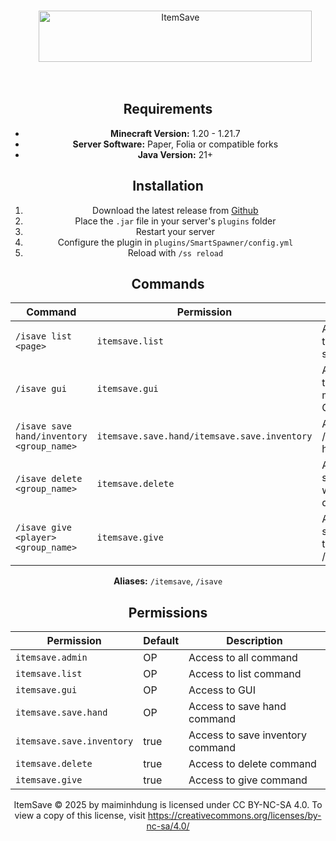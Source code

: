 <div align="center">

<br>

&nbsp;&nbsp;&nbsp;&nbsp;&nbsp;&nbsp;<img width="437" height="82" alt="ItemSave" src="https://github.com/user-attachments/assets/a64d3fdf-85ed-426c-984c-458accb7824e" />

<br>

## Requirements

- **Minecraft Version:** 1.20 - 1.21.7
- **Server Software:** Paper, Folia or compatible forks
- **Java Version:** 21+

## Installation

1. Download the latest release from [Github](https://modrinth.com/plugin/smart-spawner-plugin)
2. Place the `.jar` file in your server's `plugins` folder
3. Restart your server
4. Configure the plugin in `plugins/SmartSpawner/config.yml`
5. Reload with `/ss reload`

## Commands

| Command | Permission | Description |
|---------|------------|-------------|
| `/isave list <page>` | `itemsave.list` | Allow viewing the list of saved groups |
| `/isave gui` | `itemsave.gui` | Allow opening the management GUI |
| `/isave save hand/inventory <group_name>` | `itemsave.save.hand/itemsave.save.inventory` | Allow using /isave save hand/inventory |
| `/isave delete <group_name>` | `itemsave.delete` | Allow deleting saved groups with /isave delete |
| `/isave give <player> <group_name>` | `itemsave.give` | Allow giving saved groups to players with /isave give |

**Aliases:** `/itemsave`, `/isave`

## Permissions

| Permission | Default | Description |
|------------|---------|-------------|
| `itemsave.admin` | OP      | Access to all command |
| `itemsave.list` | OP      | Access to list command |
| `itemsave.gui` | OP      | Access to GUI |
| `itemsave.save.hand` | OP      | Access to save hand command |
| `itemsave.save.inventory` | true    | Access to save inventory command |
| `itemsave.delete` | true    | Access to delete command |
| `itemsave.give` | true    | Access to give command |



ItemSave  © 2025 by maiminhdung is licensed under CC BY-NC-SA 4.0. To view a copy of this license, visit https://creativecommons.org/licenses/by-nc-sa/4.0/
